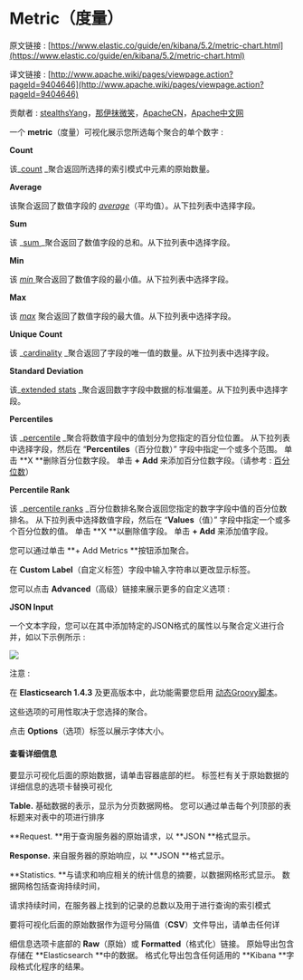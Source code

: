 # Metric（度量）

原文链接 : [https://www.elastic.co/guide/en/kibana/5.2/metric-chart.html](https://www.elastic.co/guide/en/kibana/5.2/metric-chart.html)

译文链接 : [http://www.apache.wiki/pages/viewpage.action?pageId=9404646](http://www.apache.wiki/pages/viewpage.action?pageId=9404646)

贡献者 : [stealthsYang](/display/~yangqin)，[那伊抹微笑](/display/~wangyangting)，[ApacheCN](/display/~apachecn)，[Apache中文网](/display/~apachechina)

一个 **metric**（度量）可视化展示您所选每个聚合的单个数字 : 

**Count**

该_[count](https://www.elastic.co/guide/en/elasticsearch/reference/5.2/search-aggregations-metrics-valuecount-aggregation.html) _聚合返回所选择的索引模式中元素的原始数量。

**Average**

该聚合返回了数值字段的 _[average](https://www.elastic.co/guide/en/elasticsearch/reference/5.2/search-aggregations-metrics-avg-aggregation.html)_（平均值）。从下拉列表中选择字段。

**Sum**

该 _[sum ](https://www.elastic.co/guide/en/elasticsearch/reference/5.2/search-aggregations-metrics-sum-aggregation.html)_聚合返回了数值字段的总和。从下拉列表中选择字段。

**Min**

该 _[min](https://www.elastic.co/guide/en/elasticsearch/reference/5.2/search-aggregations-metrics-min-aggregation.html)_[ ](https://www.elastic.co/guide/en/elasticsearch/reference/5.2/search-aggregations-metrics-sum-aggregation.html)聚合返回了数值字段的最小值。从下拉列表中选择字段。

**Max**

该 _[max](https://www.elastic.co/guide/en/elasticsearch/reference/5.2/search-aggregations-metrics-max-aggregation.html)_ 聚合返回了数值字段的最大值。从下拉列表中选择字段。

**Unique Count**

该 _[cardinality](https://www.elastic.co/guide/en/elasticsearch/reference/5.2/search-aggregations-metrics-cardinality-aggregation.html) _聚合返回了字段的唯一值的数量。从下拉列表中选择字段。

**Standard Deviation**

该_[extended stats](https://www.elastic.co/guide/en/elasticsearch/reference/5.2/search-aggregations-metrics-extendedstats-aggregation.html) _聚合返回数字字段中数据的标准偏差。从下拉列表中选择字段。

**Percentiles**

该 _[percentile](https://www.elastic.co/guide/en/elasticsearch/reference/5.2/search-aggregations-metrics-percentile-aggregation.html) _聚合将数值字段中的值划分为您指定的百分位位置。 从下拉列表中选择字段，然后在 “**Percentiles**（百分位数）” 字段中指定一个或多个范围。 单击 **X **删除百分位数字段。 单击 **+** **Add** 来添加百分位数字段。（请参考 : [百分位数](http://baike.baidu.com/link?url=M58MPmV0qy97MvgQTB2zgmXokIXtMrHCVrc-tF7pa8fCAPk4RiB4PDO5tW7l2-Jk3EXNWGfxBAfJKTsSOi9n2zuFblgewOXkb1MWkYYolK83fRJF3O2hB_vnQHjVB2ZPqSSkj4ZajroVUcTO3p6es1SjRXxJIzdcxuwAhRUs0ZhSLdnt1xcGG7vCKMBeb3Ol)）

**Percentile Rank**

该 _[percentile ranks](https://www.elastic.co/guide/en/elasticsearch/reference/5.2/search-aggregations-metrics-percentile-rank-aggregation.html) _百分位数排名聚合返回您指定的数字字段中值的百分位数排名。 从下拉列表中选择数值字段，然后在 “**Values**（值）” 字段中指定一个或多个百分位数的值。 单击 **X **以删除值字段。 单击 **+ Add** 来添加值字段。

您可以通过单击 **+ Add Metrics **按钮添加聚合。

在 **Custom** **Label**（自定义标签）字段中输入字符串以更改显示标签。

您可以点击 **Advanced**（高级）链接来展示更多的自定义选项 : 

**JSON Input**

一个文本字段，您可以在其中添加特定的JSON格式的属性以与聚合定义进行合并，如以下示例所示 : 

![](/download/attachments/9404646/QQ%E6%88%AA%E5%9B%BE20170303162321.png?version=1&modificationDate=1490692162000&api=v2)

注意 :

在 **Elasticsearch 1.4.3** 及更高版本中，此功能需要您启用 [动态Groovy脚本](https://www.elastic.co/guide/en/elasticsearch/reference/5.2/modules-scripting.html)。

这些选项的可用性取决于您选择的聚合。

点击 **Options**（选项）标签以展示字体大小。

#### 查看详细信息

要显示可视化后面的原始数据，请单击容器底部的栏。 标签栏有关于原始数据的详细信息的选项卡替换可视化

**Table.** 基础数据的表示，显示为分页数据网格。 您可以通过单击每个列顶部的表标题来对表中的项进行排序

**Request. **用于查询服务器的原始请求，以 **JSON **格式显示。

**Response.** 来自服务器的原始响应，以 **JSON **格式显示。

**Statistics. **与请求和响应相关的统计信息的摘要，以数据网格形式显示。 数据网格包括查询持续时间，

请求持续时间，在服务器上找到的记录的总数以及用于进行查询的索引模式

要将可视化后面的原始数据作为逗号分隔值（**CSV**）文件导出，请单击任何详

细信息选项卡底部的 **Raw**（原始）或 **Formatted**（格式化）链接。 原始导出包含存储在 **Elasticsearch **中的数据。 格式化导出包含任何适用的 **Kibana **字段格式化程序的结果。